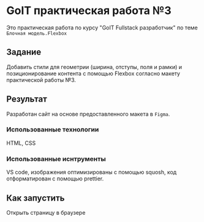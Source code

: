 # GoIT практическая работа №3

Это практическая работа по курсу "GoIT Fullstack разработчик" по теме `Блочная модель.Flexbox`

## Задание

Добавить стили для геометрии (ширина, отступы, поля и рамки) и позиционирование контента с помощью Flexbox согласно макету практической работы №3.

## Результат

Разработан сайт на основе предоставленного макета в `Figma`.

### Использованные технологии

HTML, CSS

### Использованные иснтрументы

VS code, изображения оптимизированы с помощью squosh, код отформатирован с помощью prettier.

## Как запустить

Открыть страницу в браузере
